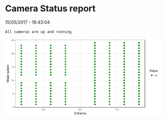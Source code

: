 Camera Status report
================
15/05/2017 - 18:43:04

    All cameras are up and running

![](camreport_files/figure-markdown_github/unnamed-chunk-2-1.png)

